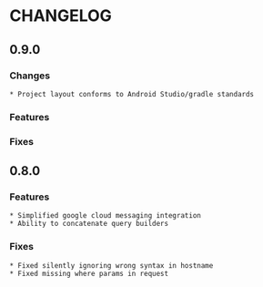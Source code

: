 # CHANGELOG
## 0.9.0

### Changes
    * Project layout conforms to Android Studio/gradle standards

### Features

### Fixes

## 0.8.0

### Features
    * Simplified google cloud messaging integration
    * Ability to concatenate query builders

### Fixes
    * Fixed silently ignoring wrong syntax in hostname
    * Fixed missing where params in request